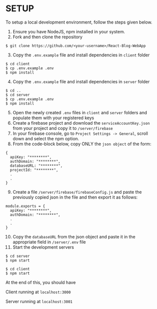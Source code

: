 # SETUP

To setup a local development environment, follow the steps given below.

1. Ensure you have NodeJS, npm installed in your system.
2. Fork and then clone the repository
```console
$ git clone https://github.com/<your-username>/React-Blog-WebApp
```
3. Copy the `.env.example` file and install dependencies in `client` folder
```console
$ cd client
$ cp .env.example .env
$ npm install 
```
4. Copy the `.env.example` file and  install dependencies in `server` folder
```console
$ cd ..
$ cd server
$ cp .env.example .env
$ npm install
```
5. Open the newly created `.env` files in `client` and `server` folders and populate them with your registered keys
6. Create a firebase project and download the `serviceAccountKey.json` from your project and copy it to `/server/firebase`
7. In your firebase console, go to `Project Settings -> General`, scroll down and select the npm option.
8. From the code-block below, copy ONLY the `json object` of the form:
```
{
  apiKey: "********",
  authDomain: "********",
  databaseURL: "********",
  projectId: "********",
  .
  .
}
```
9. Create a file `/server/firebase/firebaseConfig.js` and paste the previously copied json in the file and then export it as follows:
```
module.exports = {
  apiKey: "********",
  authDomain: "********",
  .
  .
}
```
10. Copy the `databaseURL` from the json object and paste it in the appropriate field in `/server/.env` file
11. Start the development servers
```console 
$ cd server
$ npm start
```

```console
$ cd client
$ npm start 
```
At the end of this, you should have

Client running at `localhost:3000`

Server running at `localhost:3001`